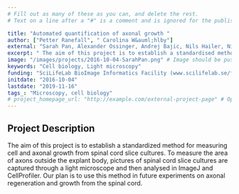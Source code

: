 ```yaml
---
# Fill out as many of these as you can, and delete the rest.
# Text on a line after a "#" is a comment and is ignored for the published page.

title: "Automated quantification of axonal growth "
author: ["Petter Ranefall", " Carolina W&auml;hlby"]
external: "Sarah Pan, Alexander Ossinger, Andrej Bajic, Nils Hailer, Nikos Schizas - Dept. of Surgical Sciences, Uppsala University."
excerpt: " The aim of this project is to establish a standardised method for measuring cell and axonal  growth from spinal cord slice cultures. To measure the area of axons outside the explant body, pictures of..."
image: "/images/projects/2016-10-04-SarahPan.png" # Image should be pushed to /images/projects/YYYY-MM-DD-projectid/ before
keywords: "Cell biology, Light microscopy"
funding: "SciLifeLab BioImage Informatics Facility (www.scilifelab.se/facilities/bioimage-informatics)"
initdate: "2016-10-04"
lastdate: "2019-11-16"
tags_: "Microscopy, cell biology"
# project_homepage_url: "http://example.com/external-project-page" # Optional external homepage for this project
---
```


## Project Description
 The aim of this project is to establish a standardized method for measuring cell and axonal growth from spinal cord slice cultures. To measure the area of axons outside the explant body, pictures of spinal cord slice cultures are captured through a light microscope and then analysed in ImageJ and CellProfiler. Our plan is to use this method in future experiments on axonal regeneration and growth from the spinal cord.  
